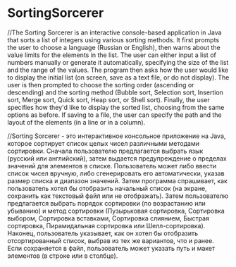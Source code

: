 # SortingSorcerer
//The Sorting Sorcerer is an interactive console-based application in Java that sorts a list of integers using various sorting methods. It first prompts the user to choose a language (Russian or English), then warns about the value limits for the elements in the list. The user can either input a list of numbers manually or generate it automatically, specifying the size of the list and the range of the values. The program then asks how the user would like to display the initial list (on screen, save as a text file, or do not display). The user is then prompted to choose the sorting order (ascending or descending) and the sorting method (Bubble sort, Selection sort, Insertion sort, Merge sort, Quick sort, Heap sort, or Shell sort). Finally, the user specifies how they'd like to display the sorted list, choosing from the same options as before. If saving to a file, the user can specify the path and the layout of the elements (in a line or in a column).

//Sorting Sorcerer - это интерактивное консольное приложение на Java, которое сортирует список целых чисел различными методами сортировки. Сначала пользователю предлагается выбрать язык (русский или английский), затем выдается предупреждение о пределах значений для элементов в списке. Пользователь может либо ввести список чисел вручную, либо сгенерировать его автоматически, указав размер списка и диапазон значений. Затем программа спрашивает, как пользователь хотел бы отобразить начальный список (на экране, сохранить как текстовый файл или не отображать). Затем пользователю предлагается выбрать порядок сортировки (по возрастанию или убыванию) и метод сортировки (Пузырьковая сортировка, Сортировка выбором, Сортировка вставками, Сортировка слиянием, Быстрая сортировка, Пирамидальная сортировка или Шелл-сортировка). Наконец, пользователь указывает, как он хотел бы отобразить отсортированный список, выбрав из тех же вариантов, что и ранее. Если сохраняется в файл, пользователь может указать путь и макет элементов (в строке или в столбце).
